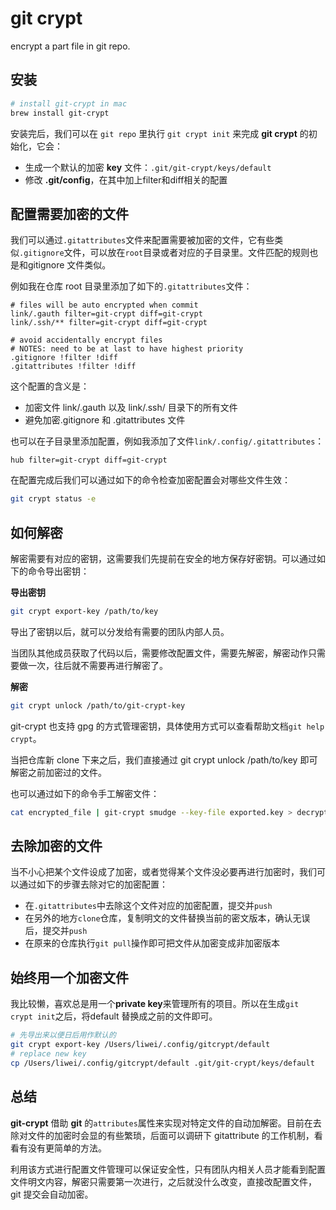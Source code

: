 # git crypt

encrypt a part file in git repo.

## 安装

```bash
# install git-crypt in mac
brew install git-crypt
```

安装完后，我们可以在 `git repo` 里执行 `git crypt init` 来完成 **git crypt** 的初始化，它会：

- 生成一个默认的加密 **key** 文件：`.git/git-crypt/keys/default`
- 修改 **.git/config**，在其中加上filter和diff相关的配置


## 配置需要加密的文件

我们可以通过`.gitattributes`文件来配置需要被加密的文件，它有些类似`.gitignore`文件，可以放在`root`目录或者对应的子目录里。文件匹配的规则也是和gitignore 文件类似。

例如我在仓库 root 目录里添加了如下的`.gitattributes`文件：

```
# files will be auto encrypted when commit
link/.gauth filter=git-crypt diff=git-crypt
link/.ssh/** filter=git-crypt diff=git-crypt

# avoid accidentally encrypt files
# NOTES: need to be at last to have highest priority
.gitignore !filter !diff
.gitattributes !filter !diff
```

这个配置的含义是：

- 加密文件 link/.gauth 以及 link/.ssh/ 目录下的所有文件
- 避免加密.gitignore 和 .gitattributes 文件

也可以在子目录里添加配置，例如我添加了文件`link/.config/.gitattributes`：

```
hub filter=git-crypt diff=git-crypt 
```

在配置完成后我们可以通过如下的命令检查加密配置会对哪些文件生效：

```bash
git crypt status -e
```

## 如何解密

解密需要有对应的密钥，这需要我们先提前在安全的地方保存好密钥。可以通过如下的命令导出密钥：


**导出密钥**

```bash
git crypt export-key /path/to/key
```

导出了密钥以后，就可以分发给有需要的团队内部人员。

当团队其他成员获取了代码以后，需要修改配置文件，需要先解密，解密动作只需要做一次，往后就不需要再进行解密了。

**解密**

```bash
git crypt unlock /path/to/git-crypt-key
```

git-crypt 也支持 gpg 的方式管理密钥，具体使用方式可以查看帮助文档`git help crypt`。

当把仓库新 clone 下来之后，我们直接通过 git crypt unlock /path/to/key 即可解密之前加密过的文件。

也可以通过如下的命令手工解密文件：

```bash
cat encrypted_file | git-crypt smudge --key-file exported.key > decrypted_file
```

## 去除加密的文件

当不小心把某个文件设成了加密，或者觉得某个文件没必要再进行加密时，我们可以通过如下的步骤去除对它的加密配置：

- 在`.gitattributes`中去除这个文件对应的加密配置，提交并`push`
- 在另外的地方`clone`仓库，复制明文的文件替换当前的密文版本，确认无误后，提交并`push`
- 在原来的仓库执行`git pull`操作即可把文件从加密变成非加密版本

## 始终用一个加密文件 

我比较懒，喜欢总是用一个**private key**来管理所有的项目。所以在生成`git crypt init`之后，将default 替换成之前的文件即可。

```bash
# 先导出来以便日后用作默认的
git crypt export-key /Users/liwei/.config/gitcrypt/default 
# replace new key
cp /Users/liwei/.config/gitcrypt/default .git/git-crypt/keys/default
```

## 总结

**git-crypt** 借助 **git** 的`attributes`属性来实现对特定文件的自动加解密。目前在去除对文件的加密时会显的有些繁琐，后面可以调研下 gitattribute 的工作机制，看看有没有更简单的方法。

利用该方式进行配置文件管理可以保证安全性，只有团队内相关人员才能看到配置文件明文内容，解密只需要第一次进行，之后就没什么改变，直接改配置文件，git 提交会自动加密。
